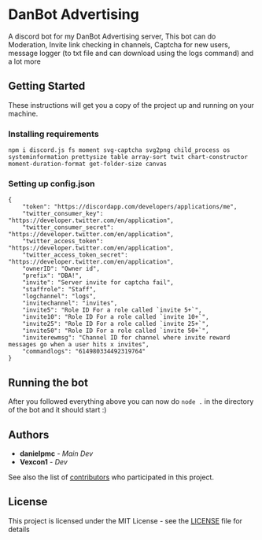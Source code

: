 # DanBot Advertising
A discord bot for my DanBot Advertising server, This bot can do Moderation, Invite link checking in channels, Captcha for new users, message logger (to txt file and can download using the logs command) and a lot more
## Getting Started
These instructions will get you a copy of the project up and running on your machine.

### Installing requirements 
```
npm i discord.js fs moment svg-captcha svg2png child_process os systeminformation prettysize table array-sort twit chart-constructor moment-duration-format get-folder-size canvas
```

### Setting up config.json
```
{
    "token": "https://discordapp.com/developers/applications/me",
    "twitter_consumer_key": "https://developer.twitter.com/en/application",
    "twitter_consumer_secret": "https://developer.twitter.com/en/application",
    "twitter_access_token": "https://developer.twitter.com/en/application",
    "twitter_access_token_secret": "https://developer.twitter.com/en/application",
    "ownerID": "Owner id",
    "prefix": "DBA!",
    "invite": "Server invite for captcha fail",
    "staffrole": "Staff",
    "logchannel": "logs",
    "invitechannel": "invites",
    "invite5": "Role ID For a role called `invite 5+`",
    "invite10": "Role ID For a role called `invite 10+`",
    "invite25": "Role ID For a role called `invite 25+`",
    "invite50": "Role ID For a role called `invite 50+`",
    "inviterewmsg": "Channel ID for channel where invite reward messages go when a user hits x invites",
    "commandlogs": "614980334492319764"
}
```

## Running the bot
After you followed everything above you can now do `node .` in the directory of the bot and it should start :)

## Authors

* **danielpmc** - *Main Dev*
* **Vexcon1** - *Dev*

See also the list of [contributors](https://github.com/danbot-devs/DanBot-Advertising/contributors) who participated in this project.

## License

This project is licensed under the MIT License - see the [LICENSE](LICENSE) file for details
